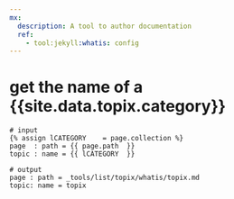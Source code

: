 ```yaml
---
mx:
  description: A tool to author documentation
  ref: 
    - tool:jekyll:whatis: config
---
```




# get the name of a {{site.data.topix.category}}
```liquid
# input
{% assign lCATEGORY    = page.collection %}
page  : path = {{ page.path  }}
topic : name = {{ lCATEGORY  }}

# output
page : path = _tools/list/topix/whatis/topix.md
topic: name = topix
```

